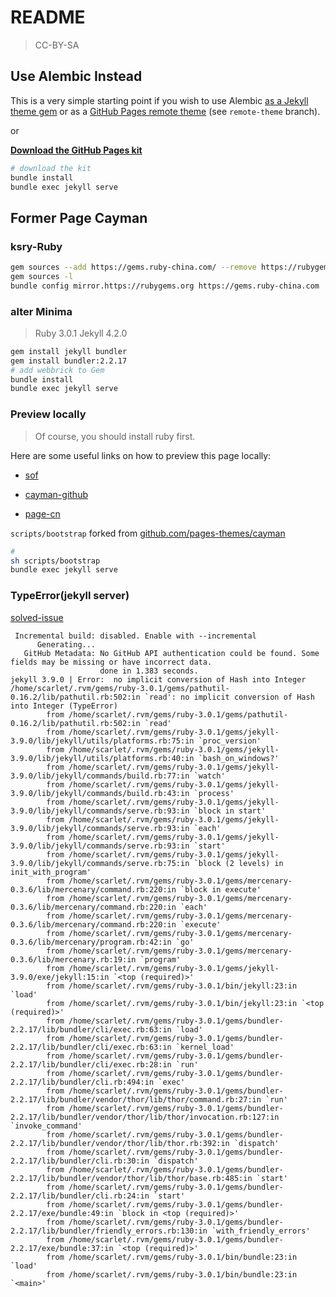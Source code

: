 # README

> CC-BY-SA

## Use Alembic Instead

This is a very simple starting point if you wish to use Alembic [as a Jekyll theme gem](https://alembic.darn.es/#as-a-jekyll-theme) or as a [GitHub Pages remote theme](https://github.com/daviddarnes/alembic-kit/tree/remote-theme) (see `remote-theme` branch).


or

**[Download the GitHub Pages kit](https://github.com/daviddarnes/alembic-kit/archive/remote-theme.zip)**

```bash
# download the kit
bundle install
bundle exec jekyll serve
```

## Former Page Cayman 

###  ksry-Ruby

```bash
gem sources --add https://gems.ruby-china.com/ --remove https://rubygems.org/
gem sources -l
bundle config mirror.https://rubygems.org https://gems.ruby-china.com
```

### alter Minima 

> Ruby 3.0.1 Jekyll 4.2.0

```bash
gem install jekyll bundler
gem install bundler:2.2.17
# add webbrick to Gem
bundle install
bundle exec jekyll serve
```

### Preview locally

> Of course, you should install ruby first.

Here are some useful links on how to preview this page locally:

- [sof](https://stackoverflow.com/questions/47508603/running-jekyll-locally-on-a-github-pages-site-project)

- [cayman-github](https://github.com/pages-themes/cayman)

- [page-cn](https://sspai.com/post/54608#!)

`scripts/bootstrap` forked from [github.com/pages-themes/cayman](https://github.com/pages-themes/cayman)

```bash
# 
sh scripts/bootstrap
bundle exec jekyll serve
```
### TypeError(jekyll server)

[solved-issue](https://bbs.archlinux.org/viewtopic.php?id=265534)

```log
 Incremental build: disabled. Enable with --incremental
      Generating... 
   GitHub Metadata: No GitHub API authentication could be found. Some fields may be missing or have incorrect data.
                    done in 1.383 seconds.
jekyll 3.9.0 | Error:  no implicit conversion of Hash into Integer
/home/scarlet/.rvm/gems/ruby-3.0.1/gems/pathutil-0.16.2/lib/pathutil.rb:502:in `read': no implicit conversion of Hash into Integer (TypeError)
        from /home/scarlet/.rvm/gems/ruby-3.0.1/gems/pathutil-0.16.2/lib/pathutil.rb:502:in `read'
        from /home/scarlet/.rvm/gems/ruby-3.0.1/gems/jekyll-3.9.0/lib/jekyll/utils/platforms.rb:75:in `proc_version'
        from /home/scarlet/.rvm/gems/ruby-3.0.1/gems/jekyll-3.9.0/lib/jekyll/utils/platforms.rb:40:in `bash_on_windows?'
        from /home/scarlet/.rvm/gems/ruby-3.0.1/gems/jekyll-3.9.0/lib/jekyll/commands/build.rb:77:in `watch'
        from /home/scarlet/.rvm/gems/ruby-3.0.1/gems/jekyll-3.9.0/lib/jekyll/commands/build.rb:43:in `process'
        from /home/scarlet/.rvm/gems/ruby-3.0.1/gems/jekyll-3.9.0/lib/jekyll/commands/serve.rb:93:in `block in start'
        from /home/scarlet/.rvm/gems/ruby-3.0.1/gems/jekyll-3.9.0/lib/jekyll/commands/serve.rb:93:in `each'
        from /home/scarlet/.rvm/gems/ruby-3.0.1/gems/jekyll-3.9.0/lib/jekyll/commands/serve.rb:93:in `start'
        from /home/scarlet/.rvm/gems/ruby-3.0.1/gems/jekyll-3.9.0/lib/jekyll/commands/serve.rb:75:in `block (2 levels) in init_with_program'
        from /home/scarlet/.rvm/gems/ruby-3.0.1/gems/mercenary-0.3.6/lib/mercenary/command.rb:220:in `block in execute'
        from /home/scarlet/.rvm/gems/ruby-3.0.1/gems/mercenary-0.3.6/lib/mercenary/command.rb:220:in `each'
        from /home/scarlet/.rvm/gems/ruby-3.0.1/gems/mercenary-0.3.6/lib/mercenary/command.rb:220:in `execute'
        from /home/scarlet/.rvm/gems/ruby-3.0.1/gems/mercenary-0.3.6/lib/mercenary/program.rb:42:in `go'
        from /home/scarlet/.rvm/gems/ruby-3.0.1/gems/mercenary-0.3.6/lib/mercenary.rb:19:in `program'
        from /home/scarlet/.rvm/gems/ruby-3.0.1/gems/jekyll-3.9.0/exe/jekyll:15:in `<top (required)>'
        from /home/scarlet/.rvm/gems/ruby-3.0.1/bin/jekyll:23:in `load'
        from /home/scarlet/.rvm/gems/ruby-3.0.1/bin/jekyll:23:in `<top (required)>'
        from /home/scarlet/.rvm/gems/ruby-3.0.1/gems/bundler-2.2.17/lib/bundler/cli/exec.rb:63:in `load'
        from /home/scarlet/.rvm/gems/ruby-3.0.1/gems/bundler-2.2.17/lib/bundler/cli/exec.rb:63:in `kernel_load'
        from /home/scarlet/.rvm/gems/ruby-3.0.1/gems/bundler-2.2.17/lib/bundler/cli/exec.rb:28:in `run'
        from /home/scarlet/.rvm/gems/ruby-3.0.1/gems/bundler-2.2.17/lib/bundler/cli.rb:494:in `exec'
        from /home/scarlet/.rvm/gems/ruby-3.0.1/gems/bundler-2.2.17/lib/bundler/vendor/thor/lib/thor/command.rb:27:in `run'
        from /home/scarlet/.rvm/gems/ruby-3.0.1/gems/bundler-2.2.17/lib/bundler/vendor/thor/lib/thor/invocation.rb:127:in `invoke_command'
        from /home/scarlet/.rvm/gems/ruby-3.0.1/gems/bundler-2.2.17/lib/bundler/vendor/thor/lib/thor.rb:392:in `dispatch'
        from /home/scarlet/.rvm/gems/ruby-3.0.1/gems/bundler-2.2.17/lib/bundler/cli.rb:30:in `dispatch'
        from /home/scarlet/.rvm/gems/ruby-3.0.1/gems/bundler-2.2.17/lib/bundler/vendor/thor/lib/thor/base.rb:485:in `start'
        from /home/scarlet/.rvm/gems/ruby-3.0.1/gems/bundler-2.2.17/lib/bundler/cli.rb:24:in `start'
        from /home/scarlet/.rvm/gems/ruby-3.0.1/gems/bundler-2.2.17/exe/bundle:49:in `block in <top (required)>'
        from /home/scarlet/.rvm/gems/ruby-3.0.1/gems/bundler-2.2.17/lib/bundler/friendly_errors.rb:130:in `with_friendly_errors'
        from /home/scarlet/.rvm/gems/ruby-3.0.1/gems/bundler-2.2.17/exe/bundle:37:in `<top (required)>'
        from /home/scarlet/.rvm/gems/ruby-3.0.1/bin/bundle:23:in `load'
        from /home/scarlet/.rvm/gems/ruby-3.0.1/bin/bundle:23:in `<main>'
```






